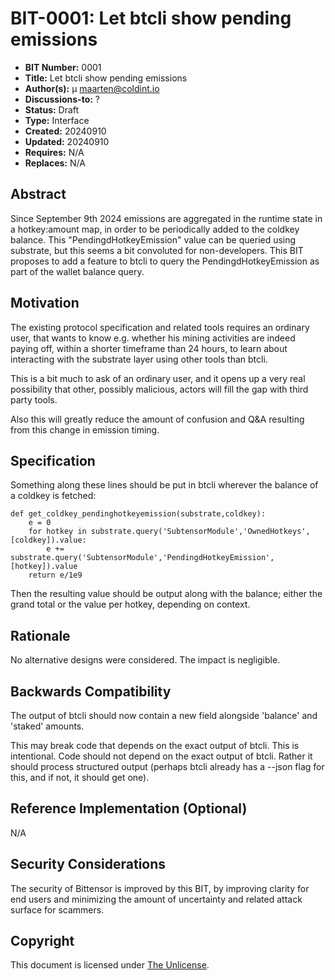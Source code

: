# BIT-0001: Let btcli show pending emissions

- **BIT Number:** 0001
- **Title:** Let btcli show pending emissions
- **Author(s):** µ <maarten@coldint.io>
- **Discussions-to:** ?
- **Status:** Draft
- **Type:** Interface
- **Created:** 20240910
- **Updated:** 20240910
- **Requires:** N/A
- **Replaces:** N/A

## Abstract

Since September 9th 2024 emissions are aggregated in the runtime state in a
hotkey:amount map, in order to be periodically added to the coldkey balance.
This "PendingdHotkeyEmission" value can be queried using substrate, but this
seems a bit convoluted for non-developers. This BIT proposes to add a feature
to btcli to query the PendingdHotkeyEmission as part of the wallet balance
query.

## Motivation

The existing protocol specification and related tools requires an ordinary
user, that wants to know e.g. whether his mining activities are indeed paying
off, within a shorter timeframe than 24 hours, to learn about interacting with
the substrate layer using other tools than btcli.

This is a bit much to ask of an ordinary user, and it opens up a very real
possibility that other, possibly malicious, actors will fill the gap with third
party tools.

Also this will greatly reduce the amount of confusion and Q&A resulting from
this change in emission timing.


## Specification

Something along these lines should be put in btcli wherever the balance of a
coldkey is fetched:

```
def get_coldkey_pendinghotkeyemission(substrate,coldkey):
    e = 0
    for hotkey in substrate.query('SubtensorModule','OwnedHotkeys',[coldkey]).value:
        e += substrate.query('SubtensorModule','PendingdHotkeyEmission',[hotkey]).value
    return e/1e9
```

Then the resulting value should be output along with the balance; either the
grand total or the value per hotkey, depending on context.

## Rationale

No alternative designs were considered. The impact is negligible.

## Backwards Compatibility

The output of btcli should now contain a new field alongside 'balance' and
'staked' amounts.

This may break code that depends on the exact output of btcli. This is
intentional. Code should not depend on the exact output of btcli. Rather it
should process structured output (perhaps btcli already has a --json flag for
this, and if not, it should get one).

## Reference Implementation (Optional)

N/A

## Security Considerations

The security of Bittensor is improved by this BIT, by improving clarity for end
users and minimizing the amount of uncertainty and related attack surface for
scammers.

## Copyright

This document is licensed under [The Unlicense](https://unlicense.org/).

